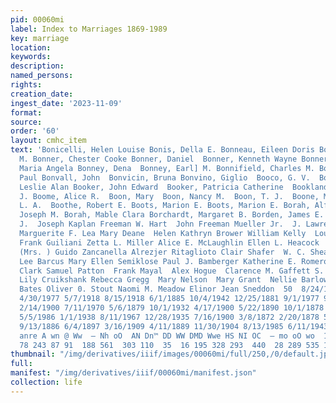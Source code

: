```yaml
---
pid: 00060mi
label: Index to Marriages 1869-1989
key: marriage
location: 
keywords: 
description: 
named_persons: 
rights: 
creation_date: 
ingest_date: '2023-11-09'
format: 
source: 
order: '60'
layout: cmhc_item
text: 'Bonicelli, Helen Louise Bonis, Della E. Bonneau, Eileen Doris Bonner, Beryl
  M. Bonner, Chester Cooke Bonner, Daniel  Bonner, Kenneth Wayne Bonner, Nellie  Bonnett,
  Maria Angela Bonney, Dena  Bonney, Earl] M. Bonnifield, Charles M. Bonnifield, Mathew
  Paul Bonvall, John  Bonvicin, Bruna Bonvino, Giglio  Booco, G. V.  Booco, Lizzie  Book,
  Leslie Alan Booker, John Edward  Booker, Patricia Catherine  Bookland, Fredrick
  J. Boome, Alice R.  Boon, Mary  Boon, Nancy M.  Boon, T. J.  Boone, Minnie R. Boorom,
  L. A.  Boothe, Robert E. Boots, Marion E. Boots, Marion E. Borah, Alfred G. Borah,
  Joseph M. Borah, Mable Clara Borchardt, Margaret B. Borden, James E. Borden, Lester
  J.  Joseph Kaplan Freeman W. Hart  John Freeman Mueller Jr.  J. Lawrence Meyers
  Marguerite F. Lea Mary Deane  Helen Kathryn Brower William Kelly  Louis Alfons Waldner
  Frank Guiliani Zetta L. Miller Alice E. McLaughlin Ellen L. Heacock  D. A. Hall
  (Mrs. ) Guido Zancanella Alrezjer Ritaglioto Clair Shafer  W. C. Sheaffler Diana
  Lee Barcus Mary Ellen Semiklose Paul J. Bamberger Katherine E. Romero Harold A.
  Clark Samuel Patton  Frank Mayal  Alex Hogue  Clarence M. Gaffett S. W. S. Buckner
  Lily Cruikshank Rebecca Gregg  Mary Nelson  Mary Grant  Nellie Barlow Horace D.
  Bates Oliver 0. Stout Naomi M. Meadow Elinor Jean Sneddon  50  8/24/1947 8/3/1939
  4/30/1977 5/7/1918 8/15/1918 6/1/1885 10/4/1942 12/25/1881 9/1/1977 9/13/1927 2/28/1914
  2/14/1900 7/11/1970 5/6/1879 10/1/1932 4/17/1900 5/22/1890 10/1/1878 11/27/1981
  5/5/1986 1/1/1938 8/11/1967 12/28/1935 7/16/1900 3/8/1872 2/20/1878 5/28/1884 2/13/1896
  9/13/1886 6/4/1897 3/16/1909 4/11/1889 11/30/1904 8/13/1985 6/11/1943 9/8/1934 8/13/1964  |  13  aes
  anre A wn @ Ww  — Nh oO  AN Dn™ DD WW DMD Wwe HS NI OC  — mo oO wo  194 39 602 70
  78 243 87 91  188 561  303 110  35  16 195 328 293  440  28 289 535 105 276 141 '
thumbnail: "/img/derivatives/iiif/images/00060mi/full/250,/0/default.jpg"
full: 
manifest: "/img/derivatives/iiif/00060mi/manifest.json"
collection: life
---
```


